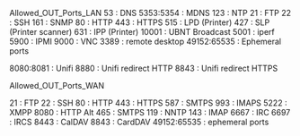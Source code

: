 
Allowed_OUT_Ports_LAN
53 : DNS
5353:5354 : MDNS
123 : NTP
21 : FTP
22 : SSH
161 : SNMP
80 : HTTP
443 : HTTPS
515 : LPD (Printer)
427 : SLP (Printer scanner)
631 : IPP (Printer)
10001 : UBNT Broadcast
5001 : iperf
5900 : IPMI
9000 : VNC
3389 : remote desktop
49152:65535 : Ephemeral ports

8080:8081 : Unifi
8880 : Unifi redirect HTTP
8843 : Unifi redirect HTTPS


Allowed_OUT_Ports_WAN

21 : FTP
22 : SSH
80 : HTTP
443 : HTTPS
587 : SMTPS
993 : IMAPS
5222 : XMPP
8080 : HTTP Alt
465 : SMTPS
119 : NNTP
143 : IMAP
6667 : IRC
6697 : IRCS
8443 : CalDAV
8843 : CardDAV
49152:65535 : ephemeral ports
